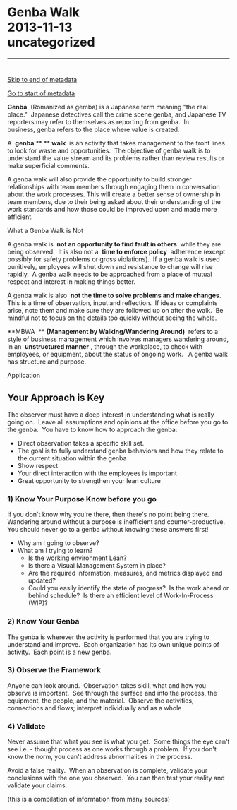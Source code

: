 # Genba Walk<br>2013-11-13<br>uncategorized<br>
---
# 

[Skip to end of metadata](https://confluence.nordstrom.net/display/CAP/Genba+Walk#page-metadata-end)  


[Go to start of metadata](https://confluence.nordstrom.net/display/CAP/Genba+Walk#page-metadata-start)

 **Genba**  (Romanized as gemba) is a Japanese term meaning "the real place."  Japanese detectives call the crime scene genba, and Japanese TV reporters may refer to themselves as reporting from genba.  In business, genba refers to the place where value is created.  

A  **genba** ** ** **walk**  is an activity that takes management to the front lines to look for waste and opportunities.  The objective of genba walk is to understand the value stream and its problems rather than review results or make superficial comments.

A genba walk will also provide the opportunity to build stronger relationships with team members through engaging them in conversation about the work processes. This will create a better sense of ownership in team members, due to their being asked about their understanding of the work standards and how those could be improved upon and made more efficient.

What a Genba Walk is Not

A genba walk is  **not an opportunity to find fault in others**  while they are being observed.  It is also not a  **time to enforce policy**  adherence (except possibly for safety problems or gross violations).  If a genba walk is used punitively, employees will shut down and resistance to change will rise rapidly.  A genba walk needs to be approached from a place of mutual respect and interest in making things better.

A genba walk is also  **not the time to solve problems and make changes**.   This is a time of observation, input and reflection.  If ideas or complaints arise, note them and make sure they are followed up on after the walk.  Be mindful not to focus on the details too quickly without seeing the whole.

 **MBWA  ** **(Management by Walking/Wandering Around)**  refers to a style of business management which involves managers wandering around, in an  **unstructured manner** , through the workplace, to check with employees, or equipment, about the status of ongoing work.   A genba walk has structure and purpose.

Application

## Your Approach is Key

The observer must have a deep interest in understanding what is really going on.  Leave all assumptions and opinions at the office before you go to the genba.  You have to know how to approach the genba:

  * Direct observation takes a specific skill set.
  * The goal is to fully understand genba behaviors and how they relate to the current situation within the genba
  * Show respect
  * Your direct interaction with the employees is important
  * Great opportunity to strengthen your lean culture



### 1) Know Your Purpose Know before you go

If you don't know why you're there, then there's no point being there.  Wandering around without a purpose is inefficient and counter-productive.  You should never go to a genba without knowing these answers first!

  * Why am I going to observe?
  * What am I trying to learn?
    * Is the working environment Lean?
    * Is there a Visual Management System in place?
    * Are the required information, measures, and metrics displayed and updated?
    * Could you easily identify the state of progress?  Is the work ahead or behind schedule?  Is there an efficient level of Work-In-Process (WIP)? 



### 2) Know Your Genba

The genba is wherever the activity is performed that you are trying to understand and improve.  Each organization has its own unique points of activity.  Each point is a new genba.

### 3) Observe the Framework

Anyone can look around.  Observation takes skill, what and how you observe is important.  See through the surface and into the process, the equipment, the people, and the material.  Observe the activities, connections and flows; interpret individually and as a whole

### 4) Validate

Never assume that what you see is what you get.  Some things the eye can't see i.e. - thought process as one works through a problem.  If you don't know the norm, you can't address abnormalities in the process.

Avoid a false reality.  When an observation is complete, validate your conclusions with the one you observed.  You can then test your reality and validate your claims.

  


(this is a compilation of information from many sources)

  

